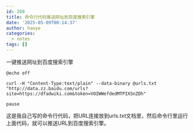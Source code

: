 ```yaml
---
id: 260
title: 命令行代码推送网址到百度搜索引擎
date: '2025-05-09T00:14:37'
author: haoye
categories:
  - notes
tags: []
---
```


一键推送网址到百度搜索引擎

```
@echo off

curl -H "Content-Type:text/plain" --data-binary @urls.txt "http://data.zz.baidu.com/urls?site=https://dfadwiki.com&token=VOIWWefdedMTPIXSnZDh"

pause
```

这是我自己写的命令行代码，把URL连接放到urls.txt文档里，然后命令行里运行上面代码，就可以推送URL到百度搜索引擎。
